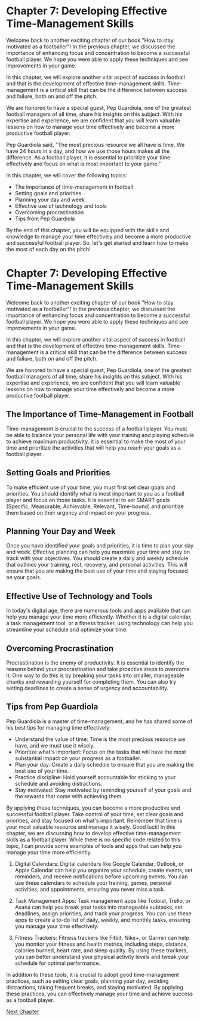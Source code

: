 # Chapter 7: Developing Effective Time-Management Skills

Welcome back to another exciting chapter of our book "How to stay motivated as a footballer"! In the previous chapter, we discussed the importance of enhancing focus and concentration to become a successful football player. We hope you were able to apply these techniques and see improvements in your game.

In this chapter, we will explore another vital aspect of success in football and that is the development of effective time-management skills. Time-management is a critical skill that can be the difference between success and failure, both on and off the pitch.

We are honored to have a special guest, Pep Guardiola, one of the greatest football managers of all time, share his insights on this subject. With his expertise and experience, we are confident that you will learn valuable lessons on how to manage your time effectively and become a more productive football player.

Pep Guardiola said, "The most precious resource we all have is time. We have 24 hours in a day, and how we use those hours makes all the difference. As a football player, it is essential to prioritize your time effectively and focus on what is most important to your game."

In this chapter, we will cover the following topics:

- The importance of time-management in football
- Setting goals and priorities
- Planning your day and week
- Effective use of technology and tools
- Overcoming procrastination
- Tips from Pep Guardiola

By the end of this chapter, you will be equipped with the skills and knowledge to manage your time effectively and become a more productive and successful football player. So, let's get started and learn how to make the most of each day on the pitch!
# Chapter 7: Developing Effective Time-Management Skills

Welcome back to another exciting chapter of our book "How to stay motivated as a footballer"! In the previous chapter, we discussed the importance of enhancing focus and concentration to become a successful football player. We hope you were able to apply these techniques and see improvements in your game.

In this chapter, we will explore another vital aspect of success in football and that is the development of effective time-management skills. Time-management is a critical skill that can be the difference between success and failure, both on and off the pitch.

We are honored to have a special guest, Pep Guardiola, one of the greatest football managers of all time, share his insights on this subject. With his expertise and experience, we are confident that you will learn valuable lessons on how to manage your time effectively and become a more productive football player.

## The Importance of Time-Management in Football

Time-management is crucial to the success of a football player. You must be able to balance your personal life with your training and playing schedule to achieve maximum productivity. It is essential to make the most of your time and prioritize the activities that will help you reach your goals as a football player.

## Setting Goals and Priorities

To make efficient use of your time, you must first set clear goals and priorities. You should identify what is most important to you as a football player and focus on those tasks. It is essential to set SMART goals (Specific, Measurable, Achievable, Relevant, Time-bound) and prioritize them based on their urgency and impact on your progress.

## Planning Your Day and Week

Once you have identified your goals and priorities, it is time to plan your day and week. Effective planning can help you maximize your time and stay on track with your objectives. You should create a daily and weekly schedule that outlines your training, rest, recovery, and personal activities. This will ensure that you are making the best use of your time and staying focused on your goals.

## Effective Use of Technology and Tools

In today's digital age, there are numerous tools and apps available that can help you manage your time more efficiently. Whether it is a digital calendar, a task management tool, or a fitness tracker, using technology can help you streamline your schedule and optimize your time.

## Overcoming Procrastination

Procrastination is the enemy of productivity. It is essential to identify the reasons behind your procrastination and take proactive steps to overcome it. One way to do this is by breaking your tasks into smaller, manageable chunks and rewarding yourself for completing them. You can also try setting deadlines to create a sense of urgency and accountability.

## Tips from Pep Guardiola

Pep Guardiola is a master of time-management, and he has shared some of his best tips for managing time effectively:

- Understand the value of time: Time is the most precious resource we have, and we must use it wisely.
- Prioritize what's important: Focus on the tasks that will have the most substantial impact on your progress as a footballer.
- Plan your day: Create a daily schedule to ensure that you are making the best use of your time.
- Practice discipline: Hold yourself accountable for sticking to your schedule and avoiding distractions.
- Stay motivated: Stay motivated by reminding yourself of your goals and the rewards that come with achieving them.

By applying these techniques, you can become a more productive and successful football player. Take control of your time, set clear goals and priorities, and stay focused on what's important. Remember that time is your most valuable resource and manage it wisely. Good luck!
In this chapter, we are discussing how to develop effective time-management skills as a football player. While there is no specific code related to this topic, I can provide some examples of tools and apps that can help you manage your time more efficiently.

1. Digital Calendars: Digital calendars like Google Calendar, Outlook, or Apple Calendar can help you organize your schedule, create events, set reminders, and receive notifications before upcoming events. You can use these calendars to schedule your training, games, personal activities, and appointments, ensuring you never miss a task.

2. Task Management Apps: Task management apps like Todoist, Trello, or Asana can help you break your tasks into manageable subtasks, set deadlines, assign priorities, and track your progress. You can use these apps to create a to-do list of daily, weekly, and monthly tasks, ensuring you manage your time effectively.

3. Fitness Trackers: Fitness trackers like Fitbit, Nike+, or Garmin can help you monitor your fitness and health metrics, including steps, distance, calories burned, heart rate, and sleep quality. By using these trackers, you can better understand your physical activity levels and tweak your schedule for optimal performance.

In addition to these tools, it is crucial to adopt good time-management practices, such as setting clear goals, planning your day, avoiding distractions, taking frequent breaks, and staying motivated. By applying these practices, you can effectively manage your time and achieve success as a football player.


[Next Chapter](08_Chapter08.md)
